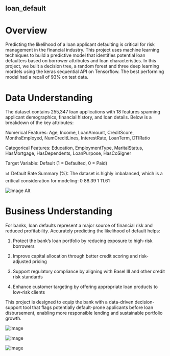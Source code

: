 ## loan_default
# Overview
Predicting the likelihood of a loan applicant defaulting is critical for risk management in the financial industry. This project uses machine learning techniques to build a predictive model that identifies potential loan defaulters based on borrower attributes and loan characteristics.
In this project, we built a decision tree, a random forest and three deep learning mordels using the keras sequential API on Tensorflow. The best performing model had a recall of 93% on test data.

# Data Understanding
The dataset contains 255,347 loan applications with 18 features spanning applicant demographics, financial history, and loan details. Below is a breakdown of the key attributes:

Numerical Features: Age, Income, LoanAmount, CreditScore, MonthsEmployed, NumCreditLines, InterestRate, LoanTerm, DTIRatio

Categorical Features: Education, EmploymentType, MaritalStatus, HasMortgage, HasDependents, LoanPurpose, HasCoSigner

Target Variable: Default (1 = Defaulted, 0 = Paid)

📊 Default Rate Summary (%):
The dataset is highly imbalanced, which is a critical consideration for modeling:
0    88.39
1    11.61

![Image Alt](https://github.com/user-attachments/assets/422aa212-89e7-4fe7-99e2-2a57438a9437)

# Business Understanding
For banks, loan defaults represent a major source of financial risk and reduced profitability. Accurately predicting the likelihood of default helps:

1. Protect the bank’s loan portfolio by reducing exposure to high-risk borrowers

2. Improve capital allocation through better credit scoring and risk-adjusted pricing

3. Support regulatory compliance by aligning with Basel III and other credit risk standards

4. Enhance customer targeting by offering appropriate loan products to low-risk clients

This project is designed to equip the bank with a data-driven decision-support tool that flags potentially default-prone applicants before loan disbursement, enabling more responsible lending and sustainable portfolio growth.



![image](https://github.com/user-attachments/assets/921f0bb5-3e9b-4824-bea8-6011550e1959)

![image](https://github.com/user-attachments/assets/7660bb79-ac3d-44b9-aeef-28250b90d6c6)

![image](https://github.com/user-attachments/assets/abb3dd54-f912-496e-b226-1515e408afd8)




